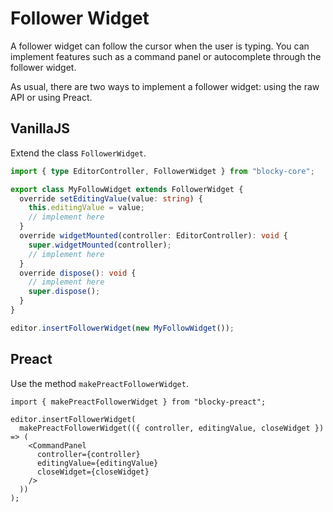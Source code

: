 # Follower Widget

A follower widget can follow the cursor when the user is typing. You can implement features such as a command panel or autocomplete through the follower widget.

As usual, there are two ways to implement a follower widget: using the raw API or using Preact.

## VanillaJS

Extend the class `FollowerWidget`.

```typescript
import { type EditorController, FollowerWidget } from "blocky-core";

export class MyFollowWidget extends FollowerWidget {
  override setEditingValue(value: string) {
    this.editingValue = value;
    // implement here
  }
  override widgetMounted(controller: EditorController): void {
    super.widgetMounted(controller);
    // implement here
  }
  override dispose(): void {
    // implement here
    super.dispose();
  }
}

editor.insertFollowerWidget(new MyFollowWidget());
```

## Preact

Use the method `makePreactFollowerWidget`.

```tsx
import { makePreactFollowerWidget } from "blocky-preact";

editor.insertFollowerWidget(
  makePreactFollowerWidget(({ controller, editingValue, closeWidget }) => (
    <CommandPanel
      controller={controller}
      editingValue={editingValue}
      closeWidget={closeWidget}
    />
  ))
);
```
